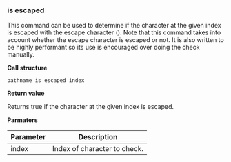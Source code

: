 ### is escaped

This command can be used to determine if the character at the given index is
escaped with the escape character (\).  Note that this command takes into
account whether the escape character is escaped or not.  It is also written
to be highly performant so its use is encouraged over doing the check manually.

**Call structure**

`pathname is escaped index`

**Return value**

Returns true if the character at the given index is escaped.

**Parmaters**

| Parameter | Description |
| - | - |
| index | Index of character to check. |
